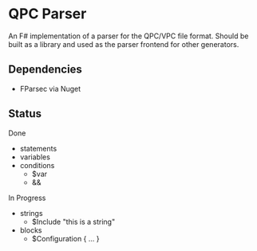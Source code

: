 # QPC Parser

An F# implementation of a parser for the QPC/VPC file format. Should
be built as a library and used as the parser frontend for other generators.

## Dependencies

- FParsec via Nuget

## Status

Done
- statements
- variables
- conditions
    - $var
    - &&

In Progress
- strings
    - $Include "this is a string"
- blocks
    - $Configuration { ... }
